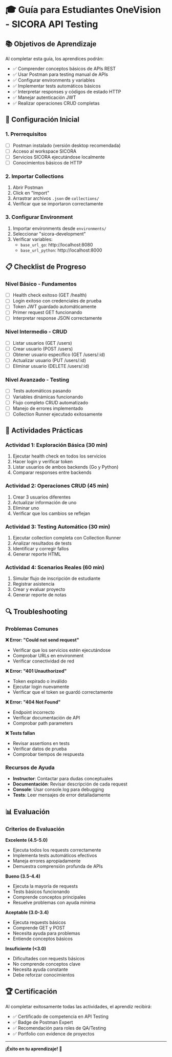 # 🎓 Guía para Estudiantes OneVision - SICORA API Testing

## 📚 Objetivos de Aprendizaje

Al completar esta guía, los aprendices podrán:

- ✅ Comprender conceptos básicos de APIs REST
- ✅ Usar Postman para testing manual de APIs
- ✅ Configurar environments y variables
- ✅ Implementar tests automáticos básicos
- ✅ Interpretar responses y códigos de estado HTTP
- ✅ Manejar autenticación JWT
- ✅ Realizar operaciones CRUD completas

## 🚀 Configuración Inicial

### 1. Prerrequisitos

- [ ] Postman instalado (versión desktop recomendada)
- [ ] Acceso al workspace SICORA
- [ ] Servicios SICORA ejecutándose localmente
- [ ] Conocimientos básicos de HTTP

### 2. Importar Collections

1. Abrir Postman
2. Click en "Import"
3. Arrastrar archivos `.json` de `collections/`
4. Verificar que se importaron correctamente

### 3. Configurar Environment

1. Importar environments desde `environments/`
2. Seleccionar "sicora-development"
3. Verificar variables:
   - `base_url_go`: http://localhost:8080
   - `base_url_python`: http://localhost:8000

## 📋 Checklist de Progreso

### Nivel Básico - Fundamentos

- [ ] Health check exitoso (GET /health)
- [ ] Login exitoso con credenciales de prueba
- [ ] Token JWT guardado automáticamente
- [ ] Primer request GET funcionando
- [ ] Interpretar response JSON correctamente

### Nivel Intermedio - CRUD

- [ ] Listar usuarios (GET /users)
- [ ] Crear usuario (POST /users)
- [ ] Obtener usuario específico (GET /users/:id)
- [ ] Actualizar usuario (PUT /users/:id)
- [ ] Eliminar usuario (DELETE /users/:id)

### Nivel Avanzado - Testing

- [ ] Tests automáticos pasando
- [ ] Variables dinámicas funcionando
- [ ] Flujo completo CRUD automatizado
- [ ] Manejo de errores implementado
- [ ] Collection Runner ejecutado exitosamente

## 🎯 Actividades Prácticas

### Actividad 1: Exploración Básica (30 min)

1. Ejecutar health check en todos los servicios
2. Hacer login y verificar token
3. Listar usuarios de ambos backends (Go y Python)
4. Comparar responses entre backends

### Actividad 2: Operaciones CRUD (45 min)

1. Crear 3 usuarios diferentes
2. Actualizar información de uno
3. Eliminar uno
4. Verificar que los cambios se reflejan

### Actividad 3: Testing Automático (30 min)

1. Ejecutar collection completa con Collection Runner
2. Analizar resultados de tests
3. Identificar y corregir fallos
4. Generar reporte HTML

### Actividad 4: Scenarios Reales (60 min)

1. Simular flujo de inscripción de estudiante
2. Registrar asistencia
3. Crear y evaluar proyecto
4. Generar reporte de notas

## 🔍 Troubleshooting

### Problemas Comunes

**❌ Error: "Could not send request"**

- Verificar que los servicios estén ejecutándose
- Comprobar URLs en environment
- Verificar conectividad de red

**❌ Error: "401 Unauthorized"**

- Token expirado o inválido
- Ejecutar login nuevamente
- Verificar que el token se guardó correctamente

**❌ Error: "404 Not Found"**

- Endpoint incorrecto
- Verificar documentación de API
- Comprobar path parameters

**❌ Tests fallan**

- Revisar assertions en tests
- Verificar datos de prueba
- Comprobar tiempos de respuesta

### Recursos de Ayuda

- **Instructor**: Contactar para dudas conceptuales
- **Documentación**: Revisar descripción de cada request
- **Console**: Usar console.log para debugging
- **Tests**: Leer mensajes de error detalladamente

## 📊 Evaluación

### Criterios de Evaluación

**Excelente (4.5-5.0)**

- Ejecuta todos los requests correctamente
- Implementa tests automáticos efectivos
- Maneja errores apropiadamente
- Demuestra comprensión profunda de APIs

**Bueno (3.5-4.4)**

- Ejecuta la mayoría de requests
- Tests básicos funcionando
- Comprende conceptos principales
- Resuelve problemas con ayuda mínima

**Aceptable (3.0-3.4)**

- Ejecuta requests básicos
- Comprende GET y POST
- Necesita ayuda para problemas
- Entiende conceptos básicos

**Insuficiente (<3.0)**

- Dificultades con requests básicos
- No comprende conceptos clave
- Necesita ayuda constante
- Debe reforzar conocimientos

## 🏆 Certificación

Al completar exitosamente todas las actividades, el aprendiz recibirá:

- ✅ Certificado de competencia en API Testing
- ✅ Badge de Postman Expert
- ✅ Recomendación para roles de QA/Testing
- ✅ Portfolio con evidence de proyectos

---

**¡Éxito en tu aprendizaje! 🚀**

